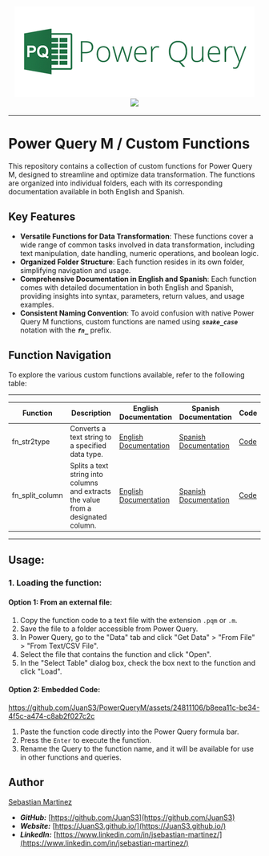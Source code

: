 <div align="center">
    <img src="assets/img/power_query_logo.png">
    <br>
    <a href="README_ES.md">
        <img src="https://img.shields.io/badge/DOCUMENTACIÓN-ESPAÑOL-orange"/>
    </a>
</div>

<hr>

# Power Query M / Custom Functions

This repository contains a collection of custom functions for Power Query M, designed to streamline and optimize data transformation. The functions are organized into individual folders, each with its corresponding documentation available in both English and Spanish.

## Key Features

- **Versatile Functions for Data Transformation**: These functions cover a wide range of common tasks involved in data transformation, including text manipulation, date handling, numeric operations, and boolean logic.
- **Organized Folder Structure**: Each function resides in its own folder, simplifying navigation and usage.
- **Comprehensive Documentation in English and Spanish**: Each function comes with detailed documentation in both English and Spanish, providing insights into syntax, parameters, return values, and usage examples.
- **Consistent Naming Convention**: To avoid confusion with native Power Query M functions, custom functions are named using ***`snake_case`*** notation with the ***`fn_`*** prefix.

## Function Navigation

To explore the various custom functions available, refer to the following table:

---
| Function | Description | English Documentation | Spanish Documentation | Code |
|---|---|---|---|---|
| fn_str2type | Converts a text string to a specified data type. | [English Documentation](functions/str2type/README.md) | [Spanish Documentation](functions/str2type/README_ES.md) | [Code](/functions/str2type/fn_str2type.pqm) |
| fn_split_column | Splits a text string into columns and extracts the value from a designated column. | [English Documentation](/functions/split_column/README.md) | [Spanish Documentation](/functions/split_column/README_ES.md) | [Code](/functions/split_column/fn_split_column.pqm) |

---

## Usage:

### 1. Loading the function:

#### Option 1: From an external file:

1. Copy the function code to a text file with the extension `.pqm` or `.m`.
2. Save the file to a folder accessible from Power Query.
3. In Power Query, go to the "Data" tab and click "Get Data" > "From File" > "From Text/CSV File".
4. Select the file that contains the function and click "Open".
5. In the "Select Table" dialog box, check the box next to the function and click "Load".

#### Option 2: Embedded Code:

https://github.com/JuanS3/PowerQueryM/assets/24811106/b8eea11c-be34-4f5c-a474-c8ab2f027c2c

1. Paste the function code directly into the Power Query formula bar.
2. Press the `Enter` to execute the function.
3. Rename the Query to the function name, and it will be available for use in other functions and queries.

## Author

[Sebastian Martinez](https://JuanS3.github.io/)

  - ***GitHub:*** [https://github.com/JuanS3](https://github.com/JuanS3)
  - ***Website:*** [https://JuanS3.github.io/](https://JuanS3.github.io/)
  - ***LinkedIn:*** [https://www.linkedin.com/in/jsebastian-martinez/](https://www.linkedin.com/in/jsebastian-martinez/)

